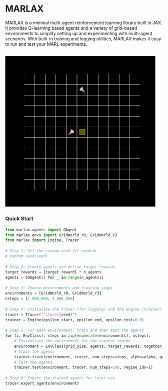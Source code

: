 # MARLAX

MARLAX is a minimal multi-agent reinforcement learning library built in JAX. It provides Q-learning based agents and a variety of grid-based environments to simplify setting up and experimenting with multi-agent scenarios. With built-in training and logging utilities, MARLAX makes it easy to run and test your MARL experiments.

![joint mice](./landing.gif)
---

### Quick Start

```python
from marlax.agents import QAgent
from marlax.envs import GridWorld_r0, GridWorld_r3
from marlax import Engine, Tracer

# Step 1: Set the random seed (if needed)
# random.seed(seed)

# Step 2: Create agents and define target rewards
target_rewards = [target_reward] * n_agents
agents = [QAgent() for _ in range(n_agents)]

# Step 3: Choose environments and training steps
environments = [GridWorld_r0, GridWorld_r3]
nsteps = [1_000_000, 1_000_000]

# Step 4: Initialize the tracer (for logging) and the engine (trainer)
tracer = Tracer(f"store/{seed}")
trainer = Engine(epsilon_start, epsilon_end, epsilon_test=0.0)

# Step 5: For each environment, train and then test the agents
for (i, EnvClass), steps in zip(enumerate(environments), nsteps):
    # Instantiate the environment for the current regime
    environment = EnvClass(grid_size, agents, target_rewards, together_reward, travel_reward)
    # Train the agents
    trainer.train(environment, tracer, num_steps=steps, alpha=alpha, gamma=gamma, regime_idx=i)
    # Test the agents
    trainer.test(environment, tracer, num_steps=100, regime_idx=i)

# Step 6: Export the trained agents for later use
tracer.export_agents(environment)
```
